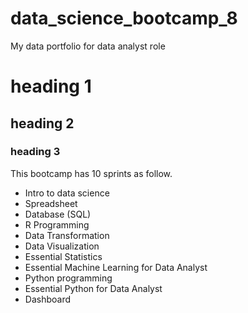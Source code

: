 # data_science_bootcamp_8
My data portfolio for data analyst role

# heading 1

## heading 2

### heading 3
This bootcamp has 10 sprints as follow.
- Intro to data science
- Spreadsheet
- Database (SQL)
- R Programming
- Data Transformation
- Data Visualization
- Essential Statistics
- Essential Machine Learning for Data Analyst
- Python programming
- Essential Python for Data Analyst
- Dashboard

